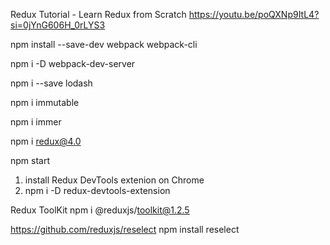 Redux Tutorial - Learn Redux from Scratch
https://youtu.be/poQXNp9ItL4?si=0jYnG606H_0rLYS3

npm install --save-dev webpack webpack-cli

npm i -D webpack-dev-server

npm i --save lodash

npm i immutable

npm i immer

npm i redux@4.0

npm start


1. install Redux DevTools extenion on Chrome
2. npm i -D redux-devtools-extension


Redux ToolKit
npm i @reduxjs/toolkit@1.2.5

https://github.com/reduxjs/reselect
npm install reselect
